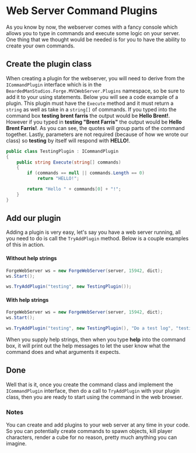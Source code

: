 # Web Server Command Plugins

As you know by now, the webserver comes with a fancy console which allows you to type in commands and execute some logic on your server. One thing that we thought would be needed is for you to have the ability to create your own commands.

## Create the plugin class

When creating a plugin for the webserver, you will need to derive from the `ICommandPlugin` interface which is in the `BeardedManStudios.Forge.MVCWebServer.Plugins` namespace, so be sure to add it to your using statements. Below you will see a code example of a plugin. This plugin must have the `Execute` method and it must return a `string` as well as take in a `string[]` of commands. If you typed into the command box **testing brent farris** the output would be **Hello Brent!**. However if you typed in **testing "Brent Farris"** the output would be **Hello Brent Farris!**. As you can see, the quotes will group parts of the command together. Lastly, parameters are not required \(because of how we wrote our class\) so **testing** by itself will respond with **HELLO!**.

```csharp
public class TestingPlugin : ICommandPlugin
{
    public string Execute(string[] commands)
    {
        if (commands == null || commands.Length == 0)
            return "HELLO!";

        return "Hello " + commands[0] + "!";
    }
}
```

## Add our plugin

Adding a plugin is very easy, let's say you have a web server running, all you need to do is call the `TryAddPlugin` method. Below is a couple examples of this in action.

#### Without help strings

```csharp
ForgeWebServer ws = new ForgeWebServer(server, 15942, dict);
ws.Start();

ws.TryAddPlugin("testing", new TestingPlugin());
```

#### With help strings

```csharp
ForgeWebServer ws = new ForgeWebServer(server, 15942, dict);
ws.Start();

ws.TryAddPlugin("testing", new TestingPlugin(), "Do a test log", "testing brent", "arg1", "arg2", "arg3", "...");
```

When you supply help strings, then when you type **help** into the command box, it will print out the help messages to let the user know what the command does and what arguments it expects.

## Done

Well that is it, once you create the command class and implement the `ICommandPlugin` interface, then do a call to `TryAddPlugin` with your plugin class, then you are ready to start using the command in the web browser.

### Notes

You can create and add plugins to your web server at any time in your code. So you can potentially create commands to spawn objects, kill player characters, render a cube for no reason, pretty much anything you can imagine.

